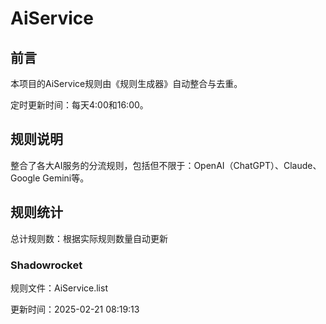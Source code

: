 # AiService

## 前言

本项目的AiService规则由《规则生成器》自动整合与去重。

定时更新时间：每天4:00和16:00。

## 规则说明

整合了各大AI服务的分流规则，包括但不限于：OpenAI（ChatGPT）、Claude、Google Gemini等。

## 规则统计

总计规则数：根据实际规则数量自动更新

### Shadowrocket

规则文件：AiService.list

更新时间：2025-02-21 08:19:13
